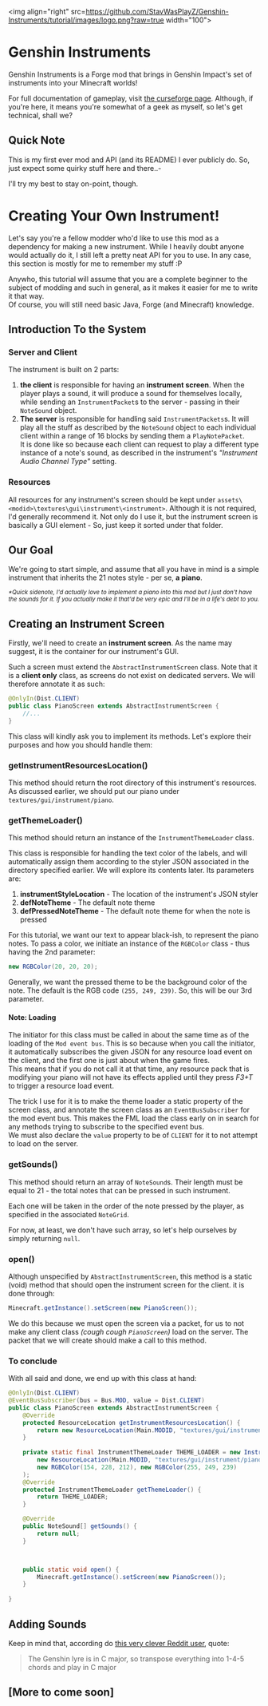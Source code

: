 <img align="right" src=https://github.com/StavWasPlayZ/Genshin-Instruments/tutorial/images/logo.png?raw=true width="100">

# Genshin Instruments

Genshin Instruments is a Forge mod that brings in Genshin Impact's set of instruments into your Minecraft worlds!

For full documentation of gameplay, visit [the curseforge page](https://www.curseforge.com/minecraft/mc-mods/genshin-instruments). Although, if you're here, it means you're somewhat of a geek as myself, so let's get technical, shall we?

## Quick Note

This is my first ever mod and API (and its README) I ever publicly do. So, just expect some quirky stuff here and there..-

I'll try my best to stay on-point, though.


# Creating Your Own Instrument!

Let's say you're a fellow modder who'd like to use this mod as a dependency for making a new instrument. While I heavily doubt anyone would actually do it, I still left a pretty neat API for you to use.
In any case, this section is mostly for me to remember my stuff :P

Anywho, this tutorial will assume that you are a complete beginner to the subject of modding and such in general, as it makes it easier for me to write it that way.  
Of course, you will still need basic Java, Forge (and Minecraft) knowledge.

## Introduction To the System

### Server and Client
The instrument is built on 2 parts:
1. **the client** is responsible for having an **instrument screen**. When the player plays a sound, it will produce a sound for themselves locally, while sending an `InstrumentPacket`s to the server - passing in their `NoteSound` object.
2. **The server** is responsible for handling said `InstrumentPackets`s. It will play all the stuff as described by the `NoteSound` object to each individual client within a range of 16 blocks by sending them a `PlayNotePacket`.  
It is done like so because each client can request to play a different type instance of a note's sound, as described in the instrument's *"Instrument Audio Channel Type"* setting.



### Resources
All resources for any instrument's screen should be kept under `assets\<modid>\textures\gui\instrument\<instrument>`.
Although it is not required, I'd generally recommend it. Not only do I use it, but the instrument screen is basically a GUI element - So, just keep it sorted under that folder.

## Our Goal

We're going to start simple, and assume that all you have in mind is a simple instrument that inherits the 21 notes style - per se, **a piano**.

<sub>_*Quick sidenote, I'd actually love to implement a piano into this mod but I just don't have the sounds for it. If you actually make it that'd be very epic and I'll be in a life's debt to you._</sub>

## Creating an Instrument Screen

Firstly, we'll need to create an **instrument screen**.
As the name may suggest, it is the container for our instrument's GUI.

Such a screen must extend the `AbstractInstrumentScreen` class. Note that it is a **client only** class, as screens do not exist on dedicated servers. We will therefore annotate it as such:

```java
@OnlyIn(Dist.CLIENT)
public class PianoScreen extends AbstractInstrumentScreen {
    //...
}
```

This class will kindly ask you to implement its methods. Let's explore their purposes and how you should handle them:

### getInstrumentResourcesLocation()
This method should return the root directory of this instrument's resources. As discussed earlier, we should put our piano under `textures/gui/instrument/piano`.

### getThemeLoader()
This method should return an instance of the `InstrumentThemeLoader` class.

This class is responsible for handling the text color of the labels, and will automatically assign them according to the styler JSON associated in the directory specified earlier. We will explore its contents later.
Its parameters are:
1. **instrumentStyleLocation** - The location of the instrument's JSON styler
2. **defNoteTheme** - The default note theme
3. **defPressedNoteTheme** - The default note theme for when the note is pressed

For this tutorial, we want our text to appear black-ish, to represent the piano notes. To pass a color, we initiate an instance of the `RGBColor` class - thus having the 2nd parameter:
```java
new RGBColor(20, 20, 20);
```

Generally, we want the pressed theme to be the background color of the note. The default is the RGB code `(255, 249, 239)`. So, this will be our 3rd parameter.

#### **Note:** Loading
The initiator for this class must be called in about the same time as of the loading of the `Mod event bus`. This is so because when you call the initiator, it automatically subscribes the given JSON for any resource load event on the client, and the first one is just about when the game fires.  
This means that if you do not call it at that time, any resource pack that is modifying your piano will not have its effects applied until they press *F3+T* to trigger a resource load event.

The trick I use for it is to make the theme loader a static property of the screen class, and annotate the screen class as an `EventBusSubscriber` for the mod event bus.
This makes the FML load the class early on in search for any methods trying to subscribe to the specified event bus.  
We must also declare the `value` property to be of `CLIENT` for it to not attempt to load on the server.

### getSounds()
This method should return an array of `NoteSound`s. Their length must be equal to 21 - the total notes that can be pressed in such instrument.

Each one will be taken in the order of the note pressed by the player, as specified in the associated `NoteGrid`.

For now, at least, we don't have such array, so let's help ourselves by simply returning `null`.

### open()
Although unspecified by `AbstractInstrumentScreen`, this method is a static (void) method that should open the instrument screen for the client. it is done through:
```java
Minecraft.getInstance().setScreen(new PianoScreen());
```

We do this because we must open the screen via a packet, for us to not make any client class *(cough cough `PianoScreen`)* load on the server. The packet that we will create should make a call to this method.

### To conclude

With all said and done, we end up with this class at hand:

```java
@OnlyIn(Dist.CLIENT)
@EventBusSubscriber(bus = Bus.MOD, value = Dist.CLIENT)
public class PianoScreen extends AbstractInstrumentScreen {
    @Override
    protected ResourceLocation getInstrumentResourcesLocation() {
        return new ResourceLocation(Main.MODID, "textures/gui/instrument/piano");
    }
    
    private static final InstrumentThemeLoader THEME_LOADER = new InstrumentThemeLoader(
        new ResourceLocation(Main.MODID, "textures/gui/instrument/piano/instrument_style.json"),
        new RGBColor(154, 228, 212), new RGBColor(255, 249, 239)
    );
    @Override
    protected InstrumentThemeLoader getThemeLoader() {
        return THEME_LOADER;
    }

    @Override
    public NoteSound[] getSounds() {
        return null;
    }



    public static void open() {
        Minecraft.getInstance().setScreen(new PianoScreen());
    }
    
}
```

## Adding Sounds

Keep in mind that, according do [this very clever Reddit user](https://www.reddit.com/r/Genshin_Impact/comments/zjm340/comment/izvl4bd/?context=3), quote:

> The Genshin lyre is in C major, so transpose everything into 1-4-5 chords and play in C major

## [More to come soon]